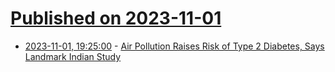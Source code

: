 # [Published on 2023-11-01](index.md)

* [2023-11-01, 19:25:00](https://science.slashdot.org/story/23/11/01/194224/air-pollution-raises-risk-of-type-2-diabetes-says-landmark-indian-study?utm_source=rss1.0mainlinkanon&utm_medium=feed) - [Air Pollution Raises Risk of Type 2 Diabetes, Says Landmark Indian Study](https://science.slashdot.org/story/23/11/01/194224/air-pollution-raises-risk-of-type-2-diabetes-says-landmark-indian-study?utm_source=rss1.0mainlinkanon&utm_medium=feed)
